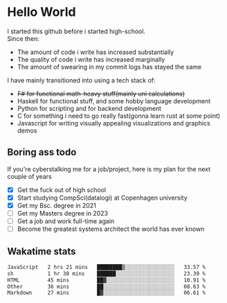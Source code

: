 # Hello World

I started this github before i started high-school.  
Since then:
- The amount of code i write has increased substantially
- The quality of code i write has increased marginally
- The amount of swearing in my commit logs has stayed the same

I have mainly transitioned into using a tech stack of:
- ~~F# for functional math-heavy stuff(mainly uni calculations)~~
- Haskell for functional stuff, and some hobby language development
- Python for scripting and for backend development
- C for something i need to go really fast(gonna learn rust at some point)
- Javascript for writing visually appealing visualizations and graphics demos

## Boring ass todo
If you're cyberstalking me for a job/project, here is my plan for the next couple of years
- [x] Get the fuck out of high school
- [x] Start studying CompSci(datalogi) at Copenhagen university
- [x] Get my Bsc. degree in 2021
- [ ] Get my Masters degree in 2023
- [ ] Get a job and work full-time again
- [ ] Become the greatest systems architect the world has ever known

## Wakatime stats
<!--START_SECTION:waka-->

```txt
JavaScript   2 hrs 21 mins   ████████▒░░░░░░░░░░░░░░░░   33.57 %
sh           1 hr 38 mins    ██████░░░░░░░░░░░░░░░░░░░   23.39 %
HTML         45 mins         ██▓░░░░░░░░░░░░░░░░░░░░░░   10.91 %
Other        36 mins         ██░░░░░░░░░░░░░░░░░░░░░░░   08.63 %
Markdown     27 mins         █▓░░░░░░░░░░░░░░░░░░░░░░░   06.61 %
```

<!--END_SECTION:waka-->
